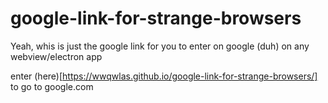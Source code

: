 # google-link-for-strange-browsers
Yeah, whis is just the google link for you to enter on google (duh) on any webview/electron app

enter (here)[https://wwqwlas.github.io/google-link-for-strange-browsers/] to go to google.com

